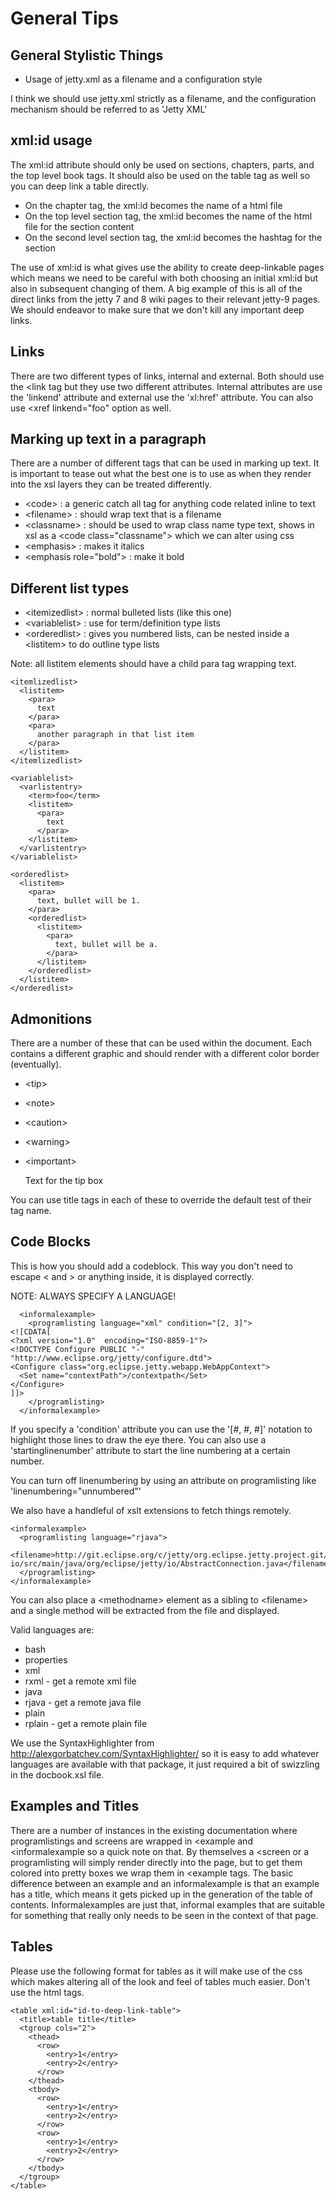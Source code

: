 # General Tips

## General Stylistic Things

* Usage of jetty.xml as a filename and a configuration style

I think we should use jetty.xml strictly as a filename, and the configuration mechanism should be referred to as 'Jetty XML'

## xml:id usage

The xml:id attribute should only be used on sections, chapters, parts, and the top level book tags.  It should also be used on the table tag as well so you can deep link a table directly.

* On the chapter tag, the xml:id becomes the name of a html file
* On the top level section tag, the xml:id becomes the name of the html file for the section content
* On the second level section tag, the xml:id becomes the hashtag for the section

The use of xml:id is what gives use the ability to create deep-linkable pages which means we need to be careful with both choosing an initial xml:id but also in subsequent changing of them.  A big example of this is all of the direct links from the jetty 7 and 8 wiki pages to their relevant jetty-9 pages. We should endeavor to make sure that we don't kill any important deep links.

## Links

There are two different types of links, internal and external.  Both should use the &lt;link tag but they use two different attributes.  Internal attributes are use the 'linkend' attribute and external use the 'xl:href' attribute.  You can also use &lt;xref linkend="foo" option as well.

## Marking up text in a paragraph

There are a number of different tags that can be used in marking up text.  It is important to tease out what the best one is to use as when they render into the xsl layers they can be treated differently.

* &lt;code&gt; : a generic catch all tag for anything code related inline to text
* &lt;filename&gt; : should wrap text that is a filename
* &lt;classname&gt; : should be used to wrap class name type text, shows in xsl as a &lt;code class="classname"&gt; which we can alter using css 
* &lt;emphasis&gt; : makes it italics
* &lt;emphasis role="bold"&gt; : make it bold

## Different list types

* &lt;itemizedlist&gt; : normal bulleted lists (like this one)
* &lt;variablelist&gt; : use for term/definition type lists
* &lt;orderedlist&gt; : gives you numbered lists, can be nested inside a &lt;listitem&gt; to do outline type lists

Note: all listitem elements should have a child para tag wrapping text.

    <itemlizedlist>
      <listitem>
        <para>
      	  text
    	</para>
    	<para>
      	  another paragraph in that list item
    	</para>
      </listitem>
    </itemlizedlist>

    <variablelist>
      <varlistentry>
        <term>foo</term>
    	<listitem>
      	  <para>
            text
      	  </para>
    	</listitem>
      </varlistentry>
    </variablelist>

    <orderedlist>
      <listitem>
        <para>
    	  text, bullet will be 1.
    	</para>
        <orderedlist>
     	  <listitem>
            <para>
              text, bullet will be a.
            </para>
      	  </listitem>
    	</orderedlist>
      </listitem>
    </orderedlist>

## Admonitions

There are a number of these that can be used within the document.  Each contains a different graphic and should render with a different color border (eventually).

* &lt;tip&gt;
* &lt;note&gt;
* &lt;caution&gt;
* &lt;warning&gt;
* &lt;important&gt;

    <tip>
      <title>Tip Title</title>
      <para>
        Text for the tip box
      </para>
    </tip>

You can use title tags in each of these to override the default test of their tag name.

## Code Blocks

This is how you should add a codeblock.  This way you don't need to escape &lt; and &gt; or anything inside, it is displayed correctly.

NOTE: ALWAYS SPECIFY A LANGUAGE!

      <informalexample>
        <programlisting language="xml" condition="[2, 3]">
    <![CDATA[
    <?xml version="1.0"  encoding="ISO-8859-1"?>
    <!DOCTYPE Configure PUBLIC "-" "http://www.eclipse.org/jetty/configure.dtd">
    <Configure class="org.eclipse.jetty.webapp.WebAppContext">
      <Set name="contextPath">/contextpath</Set>
    </Configure>
    ]]>
        </programlisting>
      </informalexample>

If you specify a 'condition' attribute you can use the '[#, #, #]' notation to highlight those lines to draw the eye there.  You can also use a 'startinglinenumber' attribute to start the line numbering at a certain number.

You can turn off linenumbering by using an attribute on programlisting like 'linenumbering="unnumbered"'

We also have a handleful of xslt extensions to fetch things remotely.

    <informalexample>
      <programlisting language="rjava">
        <filename>http://git.eclipse.org/c/jetty/org.eclipse.jetty.project.git/plain/jetty-io/src/main/java/org/eclipse/jetty/io/AbstractConnection.java</filename>
      </programlisting>  
    </informalexample>

You can also place a &lt;methodname> element as a sibling to &lt;filename> and a single method will be extracted from the file and displayed.

Valid languages are:
* bash
* properties
* xml
* rxml - get a remote xml file
* java
* rjava - get a remote java file
* plain
* rplain - get a remote plain file

We use the SyntaxHighlighter from http://alexgorbatchev.com/SyntaxHighlighter/ so it is easy to add whatever languages are available with that package, it just required a bit of swizzling in the docbook.xsl file.

## Examples and Titles

There are a number of instances in the existing documentation where programlistings and screens are wrapped in <example and <informalexample so a quick note on that.  By themselves a <screen or a programlisting will simply render directly into the page, but to get them colored into pretty boxes we wrap them in <example tags.  The basic difference between an example and an informalexample is that an example has a title, which means it gets picked up in the generation of the table of contents.  Informalexamples are just that, informal examples that are suitable for something that really only needs to be seen in the context of that page.

## Tables

Please use the following format for tables as it will make use of the css which makes altering all of the look and feel of tables much easier.  Don't use the html tags.

    <table xml:id="id-to-deep-link-table">
      <title>table title</title>
      <tgroup cols="2">
        <thead>
          <row>
            <entry>1</entry>
            <entry>2</entry>
          </row>
        </thead>
        <tbody>
          <row>
            <entry>1</entry>
            <entry>2</entry>
          </row>
          <row>
            <entry>1</entry>
            <entry>2</entry>
          </row>
        </tbody>
      </tgroup>
    </table>
